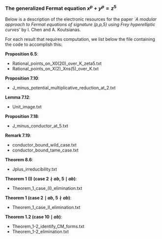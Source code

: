 ### The generalized Fermat equation $x^p + y^p = z^5$

Below is a description of the electronic resources for the paper *`A modular approach to Fermat equations of signature (p,p,5) using Frey hyperelliptic curves’* by I. Chen and A. Koutsianas.

For each result that requires computation, we list below the file containing the code to accomplish this:

**Proposition 6.5**: 
- Rational_points_on_X0(20)_over_K_zeta5.txt
- Rational_points_on_X(2)_Xns(5)_over_K.txt


**Proposition 7.10**:
- J_minus_potential_multiplicative_reduction_at_2.txt


**Lemma 7.12**:
- Unit_image.txt


**Proposition 7.18**:
- J_minus_conductor_at_5.txt


**Remark 7.19**:
- conductor_bound_wild_case.txt
- conductor_bound_tame_case.txt


**Theorem 8.6**:
- Jplus_irreducibility.txt


**Theorem 1 (I) (case $2 \nmid ab$, $5 \mid ab$)**: 
- Theorem_1_case_(I)_elimination.txt


**Theorem 1 (case $2 \mid ab$, $5 \nmid ab$)**:
- Theorem_1_case_II_elimination.txt


**Theorem 1.2 (case $10 \mid ab$)**:
- Theorem_1-2_identify_CM_forms.txt
- Theorem_1-2_elimination.txt
